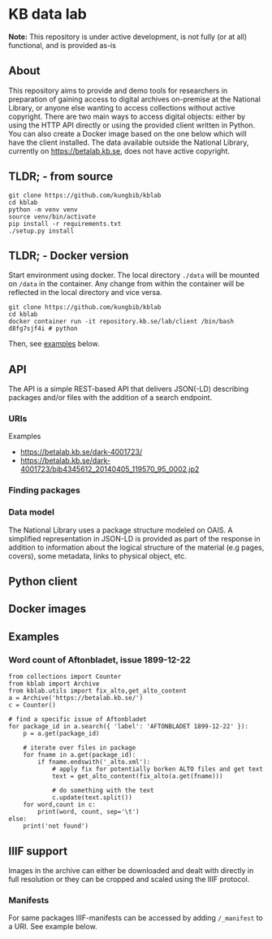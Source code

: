# KB data lab

**Note:** This repository is under active development, is not fully (or at all) functional, and is provided as-is

## About

This repository aims to provide and demo tools for researchers in preparation of gaining access to digital archives on-premise at the National Library, or anyone else wanting to access collections without active copyright. There are two main ways to access digital objects: either by using the HTTP API directly or using the provided client written in Python. You can also create a Docker image based on the one below which will have the client installed. The data available outside the National Library, currently on https://betalab.kb.se, does not have active copyright.

## TLDR; - from source

```
git clone https://github.com/kungbib/kblab
cd kblab
python -m venv venv
source venv/bin/activate
pip install -r requirements.txt
./setup.py install
```

## TLDR; - Docker version

Start environment using docker. The local directory `./data` will be mounted on `/data` in the container. Any change from within the container will be reflected in the local directory and vice versa.

```
git clone https://github.com/kungbib/kblab
cd kblab
docker container run -it repository.kb.se/lab/client /bin/bash
d8fg7sjf4i # python
```

Then, see [examples](#examples) below.

## API

The API is a simple REST-based API that delivers JSON(-LD) describing packages and/or files with the addition of a search endpoint.

### URIs

Examples
- https://betalab.kb.se/dark-4001723/
- https://betalab.kb.se/dark-4001723/bib4345612_20140405_119570_95_0002.jp2

### Finding packages

### Data model

The National Library uses a package structure modeled on OAIS. A simplified representation in JSON-LD is provided as part of the response in addition to information about the logical structure of the material (e.g pages, covers), some metadata, links to physical object, etc.

## Python client

## Docker images

## Examples

### Word count of Aftonbladet, issue 1899-12-22
```
from collections import Counter
from kblab import Archive
from kblab.utils import fix_alto,get_alto_content
a = Archive('https://betalab.kb.se/')
c = Counter()

# find a specific issue of Aftonbladet
for package_id in a.search({ 'label': 'AFTONBLADET 1899-12-22' }):
    p = a.get(package_id)

    # iterate over files in package
    for fname in a.get(package_id):
        if fname.endswith('_alto.xml'):
            # apply fix for potentially borken ALTO files and get text
            text = get_alto_content(fix_alto(a.get(fname)))
            
            # do something with the text
            c.update(text.split())
    for word,count in c:
        print(word, count, sep='\t')
else:
    print('not found')

```

## IIIF support

Images in the archive can either be downloaded and dealt with directly in full resolution or they can be cropped and scaled using the IIIF protocol.

### Manifests

For same packages IIIF-manifests can be accessed by adding `/_manifest` to a URI. See example below.


